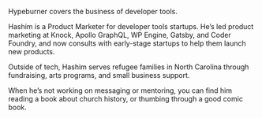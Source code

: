 Hypeburner covers the business of developer tools.

​Hashim is a Product Marketer for developer tools startups. He’s led product marketing at Knock, Apollo GraphQL, WP Engine, Gatsby, and Coder Foundry, and now consults with early-stage startups to help them launch new products.​

Outside of tech, Hashim serves refugee families in North Carolina through fundraising, arts programs, and small business support.​

When he’s not working on messaging or mentoring, you can find him reading a book about church history, or thumbing through a good comic book.
